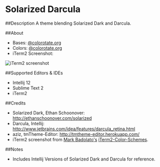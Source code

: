 Solarized Darcula
=============   
##Description
A theme blending Solarized Dark and Darcula.    

##About

- Bases:  [@colorotate.org](http://web.colorotate.org/#/display?palettes=ahFzfmlkZWFkaWFtb25kLWhyZHIQCxIHUGFsZXR0ZRj-_asEDA)  
- Colors: [@colorotate.org](http://web.colorotate.org/#/display?palettes=ahFzfmlkZWFkaWFtb25kLWhyZHIQCxIHUGFsZXR0ZRjbsaAEDA)
- iTerm2 Screenshot:  
  
![iTerm2 screenshot](https://raw.github.com/rickhanlonii/Solarized-Darcula/master/screens/iTerm2-mbadolato.png)

##Supported Editors & IDEs   
- Intellij 12
- Sublime Text 2
- iTerm2
 
##Credits  
- Solarized Dark, Ethan Schoonover: http://ethanschoonover.com/solarized  
- Darcula, Intellij: http://www.jetbrains.com/idea/features/darcula_retina.html
- aziz, tmTheme-Editor: http://tmtheme-editor.herokuapp.com/
- iTerm2 screenshot from [Mark Badolato's](https://github.com/mbadolato) [iTerm2-Color-Schemes](https://github.com/mbadolato/iTerm2-Color-Schemes).

##Notes 
- Includes Intellij Versions of Solarized Dark and Darcula for reference. 
